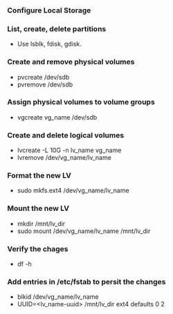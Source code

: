 ### Configure Local Storage

### List, create, delete partitions
- Use lsblk, fdisk, gdisk.

### Create and remove physical volumes

- pvcreate /dev/sdb
- pvremove /dev/sdb

### Assign physical volumes to volume groups

- vgcreate vg_name /dev/sdb

### Create and delete logical volumes

- lvcreate -L 10G -n lv_name vg_name
- lvremove /dev/vg_name/lv_name

### Format the new LV

- sudo mkfs.ext4 /dev/vg_name/lv_name

### Mount the new LV

- mkdir /mnt/lv_dir
- sudo mount /dev/vg_name/lv_name /mnt/lv_dir

### Verify the chages
- df -h

### Add entries in /etc/fstab to persit the changes

- blkid /dev/vg_name/lv_name
- UUID=<lv_name-uuid> /mnt/lv_dir ext4 defaults 0 2
